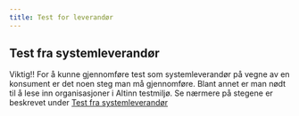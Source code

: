 ```yaml
---
title: Test for leverandør
---
```

## Test fra systemleverandør
Viktig!! For å kunne gjennomføre test som systemleverandør på vegne av en konsument er det noen steg man må gjennomføre. Blant annet er man nødt til å lese inn organisasjoner i Altinn testmiljø. Se nærmere på stegene er beskrevet under [Test fra systemleverandør](https://skatteetaten.github.io/api-dokumentasjon/test/testfrasystemleverandor)
